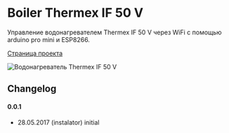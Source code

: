 # Boiler Thermex IF 50 V
Управление водонагревателем Thermex IF 50 V через WiFi с помощью arduino pro mini и ESP8266.

[Страница проекта](http://blog.instalator.ru/archives/681)

![Водонагреватель Thermex IF 50 V](http://blog.instalator.ru/wp-content/uploads/2017/05/thermex_new1-672x372.jpg)

## Changelog

#### 0.0.1
* 28.05.2017 (instalator) initial
